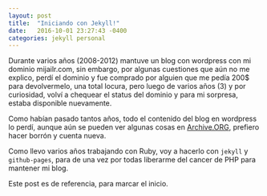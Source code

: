 ```yaml
---
layout: post
title:  "Iniciando con Jekyll!"
date:   2016-10-01 23:27:43 -0400
categories: jekyll personal
---
```


Durante varios años (2008-2012) mantuve un blog con wordpress con mi dominio mijailr.com, sin embargo, por algunas cuestiones que aún no me explico, perdí el dominio y fue comprado por alguien que me pedía 200$ para devolvermelo, una total locura, pero luego de varios años (3) y por curiosidad, volví a chequear el status del dominio y para mi sorpresa, estaba disponible nuevamente.

Como habían pasado tantos años, todo el contenido del blog en wordpress lo perdí, aunque aún se pueden ver algunas cosas en [Archive.ORG](http://web.archive.org), prefiero hacer borrón y cuenta nueva.

Como llevo varios años trabajando con Ruby, voy a hacerlo con `jekyll` y `github-pages`, para de una vez por todas liberarme del cancer de PHP para mantener mi blog.

Este post es de referencia, para marcar el inicio.
